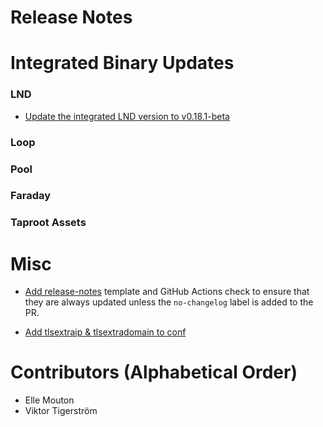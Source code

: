 # Release Notes

# Integrated Binary Updates

### LND
  * [Update the integrated LND version to v0.18.1-beta](https://github.com/vanditshah99/lightning-terminal/pull/783) 
### Loop
### Pool
### Faraday
### Taproot Assets

# Misc

* [Add 
  release-notes](https://github.com/vanditshah99/lightning-terminal/pull/767) 
  template and GitHub Actions check to ensure that they are always updated 
  unless the `no-changelog` label is added to the PR.

* [Add tlsextraip & tlsextradomain to
  conf](https://github.com/vanditshah99/lightning-terminal/pull/778)

# Contributors (Alphabetical Order)

* Elle Mouton
* Viktor Tigerström